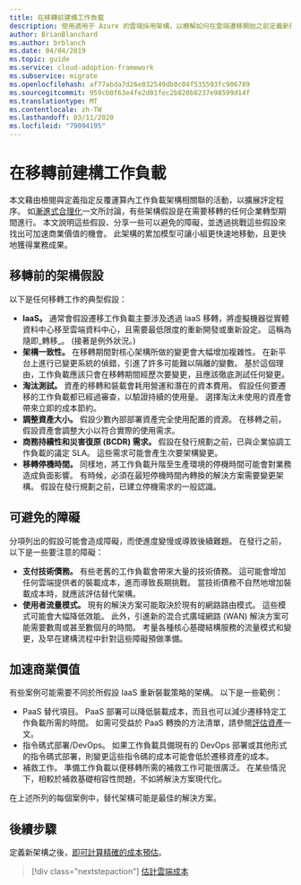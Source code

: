 ```yaml
---
title: 在移轉前建構工作負載
description: 使用適用于 Azure 的雲端採用架構，以瞭解如何在雲端遷移開始之前定義新的架構。
author: BrianBlanchard
ms.author: brblanch
ms.date: 04/04/2019
ms.topic: guide
ms.service: cloud-adoption-framework
ms.subservice: migrate
ms.openlocfilehash: af77abda7d26e032549db0c04f535593fc906789
ms.sourcegitcommit: 959cb0f63e4fe2d01fec2b820b8237e98599d14f
ms.translationtype: MT
ms.contentlocale: zh-TW
ms.lasthandoff: 03/11/2020
ms.locfileid: "79094195"
---
```

# <a name="architect-workloads-prior-to-migration"></a>在移轉前建構工作負載

本文藉由檢閱與定義指定反覆運算內工作負載架構相關聯的活動，以擴展評定程序。 如[漸進式合理化](../../../digital-estate/rationalize.md)一文所討論，有些架構假設是在需要移轉的任何企業轉型期間進行。 本文說明這些假設、分享一些可以避免的障礙，並透過挑戰這些假設來找出可加速商業價值的機會。 此架構的累加模型可讓小組更快速地移動，且更快地獲得業務成果。

## <a name="architecture-assumptions-prior-to-migration"></a>移轉前的架構假設

以下是任何移轉工作的典型假設：

- **IaaS。** 通常會假設遷移工作負載主要涉及透過 IaaS 移轉，將虛擬機器從實體資料中心移至雲端資料中心，且需要最低限度的重新開發或重新設定。 這稱為隨即_轉移_。 (接著是例外狀況。)
- **架構一致性。** 在移轉期間對核心架構所做的變更會大幅增加複雜性。 在新平台上進行已變更系統的偵錯，引進了許多可能難以隔離的變數。 基於這個理由，工作負載應該只會在移轉期間經歷次要變更，且應該徹底測試任何變更。
- **淘汰測試。** 資產的移轉和裝載會耗用營運和潛在的資本費用。 假設任何要遷移的工作負載都已經過審查，以驗證持續的使用量。 選擇淘汰未使用的資產會帶來立即的成本節約。
- **調整資產大小。** 假設少數內部部署資產完全使用配置的資源。 在移轉之前，假設資產會調整大小以符合實際的使用需求。
- **商務持續性和災害復原 (BCDR) 需求。** 假設在發行規劃之前，已與企業協調工作負載的議定 SLA。 這些需求可能會產生次要架構變更。
- **移轉停機時間。** 同樣地，將工作負載升階至生產環境的停機時間可能會對業務造成負面影響。 有時候，必須在最短停機時間內轉換的解決方案需要變更架構。 假設在發行規劃之前，已建立停機需求的一般認識。

## <a name="roadblocks-that-can-be-avoided"></a>可避免的障礙

分項列出的假設可能會造成障礙，而使進度變慢或導致後續難題。 在發行之前，以下是一些要注意的障礙：

- **支付技術債務。** 有些老舊的工作負載會帶來大量的技術債務。 這可能會增加任何雲端提供者的裝載成本，進而導致長期挑戰。 當技術債務不自然地增加裝載成本時，就應該評估替代架構。
- **使用者流量模式。** 現有的解決方案可能取決於現有的網路路由模式。 這些模式可能會大幅降低效能。 此外，引進新的混合式廣域網路 (WAN) 解決方案可能需要數周或甚至數個月的時間。 考量各種核心基礎結構服務的流量模式和變更，及早在建構流程中針對這些障礙預做準備。

## <a name="accelerate-business-value"></a>加速商業價值

有些案例可能需要不同於所假設 IaaS 重新裝載策略的架構。 以下是一些範例：

- PaaS 替代項目。 PaaS 部署可以降低裝載成本，而且也可以減少遷移特定工作負載所需的時間。 如需可受益於 PaaS 轉換的方法清單，請參閱[評估資產](./evaluate.md)一文。
- 指令碼式部署/DevOps。 如果工作負載具備現有的 DevOps 部署或其他形式的指令碼式部署，則變更這些指令碼的成本可能會低於遷移資產的成本。
- 補救工作。 準備工作負載以便移轉所需的補救工作可能很廣泛。 在某些情況下，相較於補救基礎相容性問題，不如將解決方案現代化。

在上述所列的每個案例中，替代架構可能是最佳的解決方案。

## <a name="next-steps"></a>後續步驟

定義新架構之後，[即可計算精確的成本預估](./estimate.md)。

> [!div class="nextstepaction"]
> [估計雲端成本](./estimate.md)
